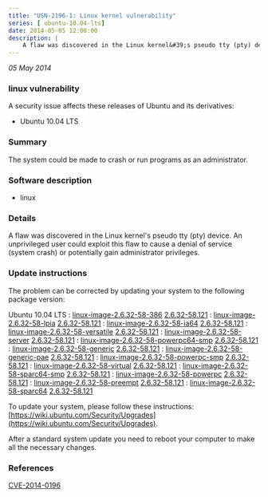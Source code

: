 ```yaml
---
title: "USN-2196-1: Linux kernel vulnerability"
series: [ ubuntu-10.04-lts]
date: 2014-05-05 12:00:00
description: |
    A flaw was discovered in the Linux kernel&#39;s pseudo tty (pty) device. An unprivileged user could exploit this flaw to cause a denial of service (system crash) or potentially gain administrator privileges. 
--- 
```

 
 

*05 May 2014*

### linux vulnerability

A security issue affects these releases of Ubuntu and its derivatives:

* Ubuntu 10.04 LTS

### Summary

The system could be made to crash or run programs as an administrator. 

### Software description

* linux 

### Details

A flaw was discovered in the Linux kernel&#39;s pseudo tty (pty) device. An unprivileged user could exploit this flaw to cause a denial of service (system crash) or potentially gain administrator privileges. 

### Update instructions

The problem can be corrected by updating your system to the following package version:

Ubuntu 10.04 LTS
 : [linux-image-2.6.32-58-386](https://launchpad.net/ubuntu/+source/linux) <span> [2.6.32-58.121](https://launchpad.net/ubuntu/+source/linux/2.6.32-58.121) </span> 
 : [linux-image-2.6.32-58-lpia](https://launchpad.net/ubuntu/+source/linux) <span> [2.6.32-58.121](https://launchpad.net/ubuntu/+source/linux/2.6.32-58.121) </span> 
 : [linux-image-2.6.32-58-ia64](https://launchpad.net/ubuntu/+source/linux) <span> [2.6.32-58.121](https://launchpad.net/ubuntu/+source/linux/2.6.32-58.121) </span> 
 : [linux-image-2.6.32-58-versatile](https://launchpad.net/ubuntu/+source/linux) <span> [2.6.32-58.121](https://launchpad.net/ubuntu/+source/linux/2.6.32-58.121) </span> 
 : [linux-image-2.6.32-58-server](https://launchpad.net/ubuntu/+source/linux) <span> [2.6.32-58.121](https://launchpad.net/ubuntu/+source/linux/2.6.32-58.121) </span> 
 : [linux-image-2.6.32-58-powerpc64-smp](https://launchpad.net/ubuntu/+source/linux) <span> [2.6.32-58.121](https://launchpad.net/ubuntu/+source/linux/2.6.32-58.121) </span> 
 : [linux-image-2.6.32-58-generic](https://launchpad.net/ubuntu/+source/linux) <span> [2.6.32-58.121](https://launchpad.net/ubuntu/+source/linux/2.6.32-58.121) </span> 
 : [linux-image-2.6.32-58-generic-pae](https://launchpad.net/ubuntu/+source/linux) <span> [2.6.32-58.121](https://launchpad.net/ubuntu/+source/linux/2.6.32-58.121) </span> 
 : [linux-image-2.6.32-58-powerpc-smp](https://launchpad.net/ubuntu/+source/linux) <span> [2.6.32-58.121](https://launchpad.net/ubuntu/+source/linux/2.6.32-58.121) </span> 
 : [linux-image-2.6.32-58-virtual](https://launchpad.net/ubuntu/+source/linux) <span> [2.6.32-58.121](https://launchpad.net/ubuntu/+source/linux/2.6.32-58.121) </span> 
 : [linux-image-2.6.32-58-sparc64-smp](https://launchpad.net/ubuntu/+source/linux) <span> [2.6.32-58.121](https://launchpad.net/ubuntu/+source/linux/2.6.32-58.121) </span> 
 : [linux-image-2.6.32-58-powerpc](https://launchpad.net/ubuntu/+source/linux) <span> [2.6.32-58.121](https://launchpad.net/ubuntu/+source/linux/2.6.32-58.121) </span> 
 : [linux-image-2.6.32-58-preempt](https://launchpad.net/ubuntu/+source/linux) <span> [2.6.32-58.121](https://launchpad.net/ubuntu/+source/linux/2.6.32-58.121) </span> 
 : [linux-image-2.6.32-58-sparc64](https://launchpad.net/ubuntu/+source/linux) <span> [2.6.32-58.121](https://launchpad.net/ubuntu/+source/linux/2.6.32-58.121) </span> 

To update your system, please follow these instructions: [https://wiki.ubuntu.com/Security/Upgrades](https://wiki.ubuntu.com/Security/Upgrades).

After a standard system update you need to reboot your computer to make all the necessary changes. 

### References

 
 [CVE-2014-0196](http://people.ubuntu.com/~ubuntu-security/cve/CVE-2014-0196)
 

